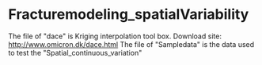 # Fracturemodeling_spatialVariability
The file of "dace" is Kriging interpolation tool box. Download site: http://www.omicron.dk/dace.html 
The file of "Sampledata" is the data used to test the "Spatial_continuous_variation"
